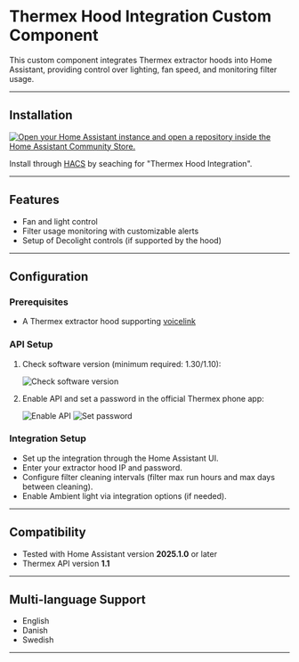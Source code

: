 # Thermex Hood Integration Custom Component

This custom component integrates Thermex extractor hoods into Home Assistant, providing control over lighting, fan speed, and monitoring filter usage.

---

## Installation
[![Open your Home Assistant instance and open a repository inside the Home Assistant Community Store.](https://my.home-assistant.io/badges/hacs_repository.svg)](https://my.home-assistant.io/redirect/hacs_repository/?owner=hsk-dk&repository=home-assistant-thermex)

Install through [HACS](https://hacs.xyz/) by seaching for "Thermex Hood Integration".

---

## Features

- Fan and light control
- Filter usage monitoring with customizable alerts
- Setup of Decolight controls (if supported by the hood)

---

## Configuration

### Prerequisites

- A Thermex extractor hood supporting [voicelink](https://thermex.eu/advice-and-guidance/all-options/voicelink)

### API Setup

1. Check software version (minimum required: 1.30/1.10):

   ![Check software version](https://github.com/user-attachments/assets/d5a0f1ad-e006-4d50-9a16-9d79af83f132)

2. Enable API and set a password in the official Thermex phone app:

   ![Enable API](https://github.com/user-attachments/assets/c80412a1-1f13-4f23-b347-01a2cd9c2202)
   ![Set password](https://github.com/user-attachments/assets/2bc877bb-490f-4272-afdf-2f059b35dd1c)

### Integration Setup

- Set up the integration through the Home Assistant UI.
- Enter your extractor hood IP and password.
- Configure filter cleaning intervals (filter max run hours and max days between cleaning).
- Enable Ambient light via integration options (if needed).

---

## Compatibility

- Tested with Home Assistant version **2025.1.0** or later
- Thermex API version **1.1**

---

## Multi-language Support

- English
- Danish
- Swedish

---

